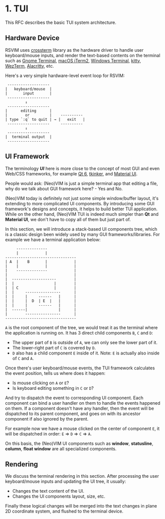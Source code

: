 # 1. TUI

This RFC describes the basic TUI system architecture.

## Hardware Device

RSVIM uses [crossterm](https://crates.io/crates/crossterm) library as the hardware driver to handle user keyboard/mouse inputs, and render the text-based contents on the terminal such as [Gnome Terminal](https://en.wikipedia.org/wiki/GNOME_Terminal), [macOS iTerm2](https://iterm2.com/), [Windows Terminal](https://aka.ms/terminal), [kitty](https://sw.kovidgoyal.net/kitty/), [WezTerm](https://wezfurlong.org/wezterm/index.html), [Alacritty](https://alacritty.org/), etc.

Here's a very simple hardware-level event loop for RSVIM:

```text
 -------------------
|   keyboard/mouse  |
|       input       |
 -------------------
         ↓
 -------------------
|      editing      |
|        or         |    ----------
| type `:q` to quit | → |   exit   |
 -------------------     ----------
         ↓
 -------------------
|  terminal output  |
 -------------------
```

## UI Framework

The terminology _**UI**_ here is more close to the concept of most GUI and even Web/CSS frameworks, for example [Qt 6](https://doc.qt.io/qt-6/index.html), [tkinker](https://docs.python.org/3/library/tkinter.html#module-tkinter), and [Material UI](https://mui.com/material-ui/).

People would ask: (Neo)VIM is just a simple terminal app that editing a file, why do we talk about GUI framework here? - Yes and No.

(Neo)VIM today is definitely not just some simple window/buffer layout, it's extending to more complicated UI components. By introducing some GUI framework's designs and concepts, it helps to build better TUI application. While on the other hand, (Neo)VIM TUI is indeed much simpler than **Qt** and **Material UI**, we don't have to copy all of them but just part of.

In this section, we will introduce a stack-based UI components tree, which is a classic design been widely used by many GUI frameworks/libraries. For example we have a terminal application below:

```text
     --------------
     |            |
--------------------------------
| A  |    B       |            |
|    |            |            |
|    --------------            |
|                              |
|  --------------------        |
|  |                  |        |
|  | C                |        |
|  |     ----------------      |
|  |     |     ------   |      |
|  |     |  D  | E  |   |      |
|  |     |     ------   |      |
|  ------|              |      |
|        ----------------      |
--------------------------------
```

`A` is the root component of the tree, we would treat it as the terminal where the application is running on. It has 3 direct child components `B`, `C` and `D`:

- The upper part of `B` is outside of `A`, we can only see the lower part of it.
- The lower-right part of `C` is covered by `D`.
- `D` also has a child component `E` inside of it. Note: `E` is actually also inside of `C` and `A`.

Once there's user keyboard/mouse events, the TUI framework calculates the event position, tells us where does it happen:

- Is mouse clicking on `A` or `E`?
- Is keyboard editing something in `C` or `D`?

And try to dispatch the event to corresponding UI component. Each component can bind a user handler on them to handle the events happened on them. If a component doesn't have any handler, then the event will be dispatched to its parent component, and goes on with its ancestor component if also ignored by the parent.

For example now we have a mouse clicked on the center of component `E`, it will be dispatched in order: `E` => `D` => `C` => `A`.

On this basis, the (Neo)VIM UI components such as **window**, **statusline**, **column**, **float window** are all specialized components.

## Rendering

We discuss the terminal rendering in this section. After processing the user keyboard/mouse inputs and updating the UI tree, it usually:

- Changes the text content of the UI.
- Changes the UI components layout, size, etc.

Finally these logical changes will be merged into the text changes in plane 2D coordinate system, and flushed to the terminal device.
